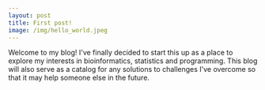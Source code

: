 ```yaml
---
layout: post
title: First post!
image: /img/hello_world.jpeg
---
```


Welcome to my blog! I've finally decided to start this up as a place to explore
my interests in bioinformatics, statistics and programming. This blog will
also serve as a catalog for any solutions to challenges I've overcome so that 
it may help someone else in the future. 

